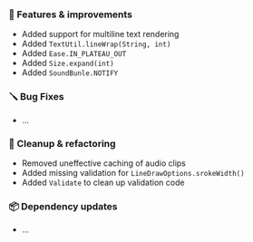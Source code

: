 ### 🚀 Features & improvements

- Added support for multiline text rendering
- Added `TextUtil.lineWrap(String, int)`
- Added `Ease.IN_PLATEAU_OUT`
- Added `Size.expand(int)`
- Added `SoundBunle.NOTIFY`

### 🪛 Bug Fixes

- ...

### 🧽 Cleanup & refactoring

- Removed uneffective caching of audio clips
- Added missing validation for `LineDrawOptions.srokeWidth()`
- Added `Validate` to clean up validation code

### 📦 Dependency updates

- ...